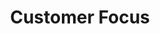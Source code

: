 ---
title: Customer Focus
key         : CP-CF
level : ungraded
skills : Behaviour, Mindset, Competency
difficulty  : easy
area : Competency
questions :
    - "CP-CF-01: Describe a time when you had difficulty determining the needs of a customer to provide them with a product or service that met their expectations."
    - "CP-CF-02: Describe the strategies you have used to gather information that increased your understanding of current and future customer needs."
    - "CP-CF-03: Provide an example of a time when you initiated a change in a process or policy to improve the quality of customer service."
desirable :
    - Took responsibility for solving customer concerns in a timely manner
    - Used strategic approaches to determine customer needs and meet their expectations
    - Sought to improve the quality of services, products, and processes
    - Used feedback systems to meet customer requirements and expectations
bonus_points :
    - Acted as an advocate to resolve customer concerns
    - Integrated customer needs and expectations into the development and delivery of services or products
    - Improved the quality of services, products, and processes
    - Established and used feedback systems to meet customer requirements and expectations
---